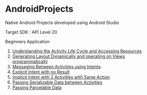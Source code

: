 # AndroidProjects
Native Android Projects developed using Android Studio

Target SDK : API Level 20

Beginners Application

  1. <a href= "https://github.com/tech-boy/AndroidProjects/tree/master/ActivityLifeCycle_and_AccessingResources">Understanding the Activity Life Cycle and Accessing Resources  </a>
  2. <a href= "https://github.com/tech-boy/AndroidProjects/tree/master/Programmed_RelativeLayout"> Generating Layout Dynamically and operating on Views programmatically </a>
  3. <a href= "https://github.com/tech-boy/AndroidProjects/tree/master/Intents"> Messaging Between Activities using Intents </a>
  4. <a href= "https://github.com/tech-boy/AndroidProjects/tree/master/Explicit_Intents"> Explicit Intent with no Result </a>
  5. <a href= "https://github.com/tech-boy/AndroidProjects/tree/master/Implicit_Intent"> Implicit Intent with 2 Activities with Same Action </a>
  6. <a href= "https://github.com/tech-boy/AndroidProjects/tree/master/Explicit_Intents_Data_Passing"> Passing Serializable Data between Activities </a>
  7. <a href= "https://github.com/tech-boy/AndroidProjects/tree/master/Parcelable_Data_Passing"> Passing Parcelable Data </a>

  
